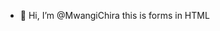 - 👋 Hi, I’m @MwangiChira
  this is forms in HTML
<!---
MwangiChira/MwangiChira is a ✨ special ✨ repository because its `README.md` (this file) appears on your GitHub profile.
You can click the Preview link to take a look at your changes.
--->
